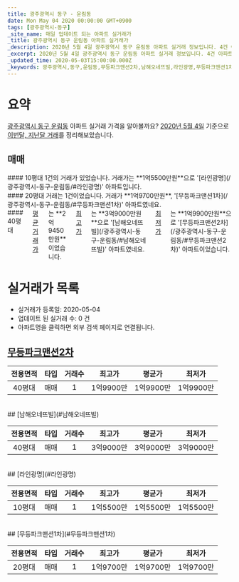 ```yaml
---
title: 광주광역시 동구 - 운림동
date: Mon May 04 2020 00:00:00 GMT+0900
tags: [광주광역시-동구]
_site_name: 매일 업데이트 되는 아파트 실거래가
_title: 광주광역시 동구 운림동 아파트 실거래가
_description: 2020년 5월 4일 광주광역시 동구 운림동 아파트 실거래 정보입니다. 4건 아파트 정보가 있습니다.
_excerpt: 2020년 5월 4일 광주광역시 동구 운림동 아파트 실거래 정보입니다. 4건 아파트 정보가 있습니다.
_updated_time: 2020-05-03T15:00:00.000Z
_keywords: 광주광역시,동구,운림동,무등파크맨션2차,남해오네뜨빌,라인광명,무등파크맨션1차
---
```





# 요약
<ins>광주광역시 동구 운림동</ins> 아파트 실거래 가격을 알아볼까요? <ins>2020년 5월 4일</ins> 기준으로 <ins>이번달, 지난달 거래</ins>를 정리해보았습니다.

## 매매
<div class="container">
<div class="six columns" markdown="1">
#### 10평대
1건의 거래가 있었습니다. 거래가는 **1억5500만원**으로 '[라인광명](/광주광역시-동구-운림동/#라인광명)' 아파트입니다.
</div>
<div class="six columns" markdown="1">
#### 20평대
거래는 1건이었습니다. 거래가 **1억9700만원**, '[무등파크맨션1차](/광주광역시-동구-운림동/#무등파크맨션1차)' 아파트였네요.
</div>
</div>
<div class="container">
<div class="twelve columns" markdown="1">
#### 40평대
<ins>평균 거래가</ins>는 **2억9450만원**이었습니다. <ins>최고가</ins>는 **3억9000만원**으로 '[남해오네뜨빌](/광주광역시-동구-운림동/#남해오네뜨빌)' 아파트였네요. <ins>최저가</ins>는 **1억9900만원**으로 '[무등파크맨션2차](/광주광역시-동구-운림동/#무등파크맨션2차)' 아파트이었습니다.
</div>
</div>



# 실거래가 목록
- 실거래가 등록일: 2020-05-04
- 업데이트 된 실거래 수: 0 건
- 아파트명을 클릭하면 외부 검색 페이지로 연결됩니다.

## [무등파크맨션2차](#무등파크맨션2차)

|전용면적|타입|거래수|최고가|평균가|최저가|
|:---:|:---:|:---:|:---:|:---:|:---:|
|40평대|<span class="deal-type-1">매매</span>|1|1억9900만|1억9900만|1억9900만|

<br/>
## [남해오네뜨빌](#남해오네뜨빌)

|전용면적|타입|거래수|최고가|평균가|최저가|
|:---:|:---:|:---:|:---:|:---:|:---:|
|40평대|<span class="deal-type-1">매매</span>|1|3억9000만|3억9000만|3억9000만|

<br/>
## [라인광명](#라인광명)

|전용면적|타입|거래수|최고가|평균가|최저가|
|:---:|:---:|:---:|:---:|:---:|:---:|
|10평대|<span class="deal-type-1">매매</span>|1|1억5500만|1억5500만|1억5500만|

<br/>
## [무등파크맨션1차](#무등파크맨션1차)

|전용면적|타입|거래수|최고가|평균가|최저가|
|:---:|:---:|:---:|:---:|:---:|:---:|
|20평대|<span class="deal-type-1">매매</span>|1|1억9700만|1억9700만|1억9700만|

<br/>



